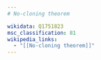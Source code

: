 ```yaml
---
# No-cloning theorem

wikidata: Q1751823
msc_classification: 81
wikipedia_links:
  - "[[No-cloning theorem]]"
---
```

